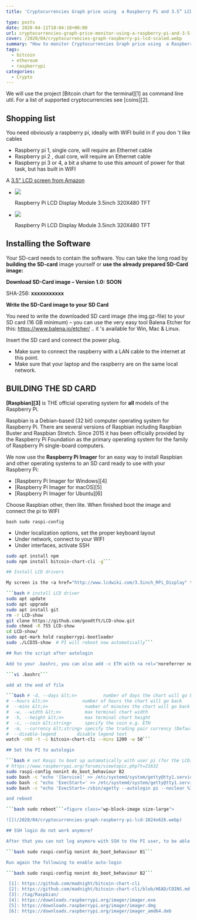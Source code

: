 ```yaml
---
title: 'Cryptocurrencies Graph price using  a Raspberry Pi and 3.5” LCD Display'

type: posts
date: 2020-04-11T18:04:18+00:00
url: cryptocurrencies-graph-price-monitor-using-a-raspberry-pi-and-3-5-lcd-display/
cover: /2020/04/cryptocurrencies-graph-raspberry-pi-lcd-scaled.webp
summary: "How to monitor Cryptocurrencies Graph price using  a Raspberry Pi and 3.5” LCD Display"
tags:
  - bitcoin
  - ethereum
  - raspberrypi
categories:
  - Crypto
---
```

We will use the project [Bitcoin chart for the terminal][1] as command line util. For a list of supported cryptocurrencies see [coins][2].

## Shopping list

You need obviously a raspberry pi, ideally with WIFI build in if you don 't like cables

  * Raspberry pi 1, single core, will require an Ethernet cable
  * Raspberry pi 2 , dual core, will require an Ethernet cable
  * Raspberry pi 3 or 4, a bit a shame to use this amount of power for that task, but has built in WIFI

A [3.5" LCD screen from Amazon](https://amzn.to/2xmJHb9)

*   [![](/2020/04/Raspberry-Pi-LCD-Display-Module-3.5inch-320X480-TFT-2-768x1024.webp)](/2020/04/Raspberry-Pi-LCD-Display-Module-3.5inch-320X480-TFT-2-scaled.webp)

    Raspberry Pi LCD Display Module 3.5inch 320X480 TFT

*   [![](/2020/04/Raspberry-Pi-LCD-Display-Module-3.5inch-320X480-TFT-1-768x1024.webp)](/2020/04/Raspberry-Pi-LCD-Display-Module-3.5inch-320X480-TFT-1-scaled.webp)

    Raspberry Pi LCD Display Module 3.5inch 320X480 TFT

## Installing the Software

Your SD-card needs to contain the software. You can take the long road by **building the SD-card** image yourself or **use the already prepared SD-Card image:**

**Download SD-Card image &#8211; Version 1.0:** **SOON**

SHA-256: **xxxxxxxxxxx**

**Write the SD-Card image to your SD Card**

You need to write the downloaded SD card image (the img.gz-file) to your SD card (16 GB minimum) &#8211; you can use the very easy tool Balena Etcher for this: <https://www.balena.io/etcher/> .. it 's available for Win, Mac & Linux.

Insert the SD card and connect the power plug.

  * Make sure to connect the raspberry with a LAN cable to the internet at this point.
  * Make sure that your laptop and the raspberry are on the same local network.

## BUILDING THE SD CARD

**[Raspbian][3]** is THE official operating system for **all** models of the Raspberry Pi.

Raspbian is a Debian-based (32 bit) computer operating system for Raspberry Pi. There are several versions of Raspbian including Raspbian Buster and Raspbian Stretch. Since 2015 it has been officially provided by the Raspberry Pi Foundation as the primary operating system for the family of Raspberry Pi single-board computers.


We now use the **Raspberry Pi Imager** for an easy way to install Raspbian and other operating systems to an SD card ready to use with your Raspberry Pi:

  * [Raspberry Pi Imager for Windows][4]
  * [Raspberry Pi Imager for macOS][5]
  * [Raspberry Pi Imager for Ubuntu][6]

Choose Raspbian other, then lite. When finished boot the image and connect the pi to WIFI

```bash sudo raspi-config```

  * Under localization options, set the proper keyboard layout
  * Under network, connect to your WIFI
  * Under interfaces, activate SSH

```bash sudo apt update
sudo apt install npm
sudo npm install bitcoin-chart-cli -g```

## Install LCD drivers

My screen is the <a href="http://www.lcdwiki.com/3.5inch_RPi_Display" target="_blank" rel="noreferrer noopener">3.5" version</a>

```bash # install LCD driver
sudo apt update
sudo apt upgrade
sudo apt install git
rm -r LCD-show
git clone https://github.com/goodtft/LCD-show.git
sudo chmod -R 755 LCD-show
cd LCD-show/
sudo apt-mark hold raspberrypi-bootloader
sudo ./LCD35-show  # PI will reboot now automatically```

## Run the script after autologin

Add to your .bashrc, you can also add -c ETH with <a rel="noreferrer noopener" href="https://github.com/madnight/bitcoin-chart-cli/blob/HEAD/COINS.md" target="_blank">one of the supported coins</a>,

```vi .bashrc```

add at the end of file

```bash # -d, --days &lt;n>          number of days the chart will go back
# --hours &lt;n>             number of hours the chart will go back
#  --mins &lt;n>              number of minutes the chart will go back
#  -w, --width &lt;n>         max terminal chart width
#  -h, --height &lt;n>        max terminal chart height
#  -c, --coin &lt;string>     specify the coin e.g. ETH
#  -m, --currency &lt;string> specify the trading pair currency (Default: USD)
#  --disable-legend        disable legend text
watch -n60 -t -c bitcoin-chart-cli --mins 1200 -w 50```

## Set the PI to autologin

```bash # set Raspi to boot up automatically with user pi (for the LCD)
# https://www.raspberrypi.org/forums/viewtopic.php?t=21632
sudo raspi-config nonint do_boot_behaviour B2
sudo bash -c "echo '[Service]' >> /etc/systemd/system/getty@tty1.service.d/autologin.conf"
sudo bash -c "echo 'ExecStart=' >> /etc/systemd/system/getty@tty1.service.d/autologin.conf"
sudo bash -c "echo 'ExecStart=-/sbin/agetty --autologin pi --noclear %I 38400 linux' >> /etc/systemd/system/getty@tty1.service.d/autologin.conf"```

and reboot

```bash sudo reboot```<figure class="wp-block-image size-large">

![](/2020/04/cryptocurrencies-graph-raspberry-pi-lcd-1024x626.webp)

## SSH login do not work anymore?

After that you can not log anymore with SSH to the PI user, to be able to login, add a USB keyboard and type

```bash sudo raspi-config nonint do_boot_behaviour B1```

Run again the following to enable auto-login

```bash sudo raspi-config nonint do_boot_behaviour B2```

 [1]: https://github.com/madnight/bitcoin-chart-cli
 [2]: https://github.com/madnight/bitcoin-chart-cli/blob/HEAD/COINS.md
 [3]: /tag/Raspbian/
 [4]: https://downloads.raspberrypi.org/imager/imager.exe
 [5]: https://downloads.raspberrypi.org/imager/imager.dmg
 [6]: https://downloads.raspberrypi.org/imager/imager_amd64.deb
